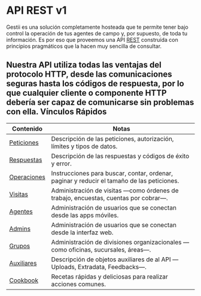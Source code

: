 API REST v1
============

Gestii es una solución completamente hosteada que te permite tener bajo control la operación de tus agentes de campo y, por supuesto, de toda tu información. Es por eso que proveemos una API [REST](http://es.wikipedia.org/wiki/Representational_State_Transfer) construída con principios pragmáticos que la hacen muy sencilla de consultar.

Nuestra API utiliza todas las ventajas del protocolo HTTP, desde las comunicaciones seguras hasta los códigos de respuesta, por lo que cualquier cliente o componente HTTP debería ser capaz de comunicarse sin problemas con ella.
Vínculos Rápidos
----------------

Contenido                  | Notas
---------------------------|-------------------------------------------------------------------------------------------
[Peticiones][Peticiones]   | Descripción de las peticiones, autorización, límites y tipos de datos.
[Respuestas][Respuestas]   | Descripción de las respuestas y códigos de éxito y error.
[Operaciones][Operaciones] | Instrucciones para buscar, contar, ordenar, paginar y reducir el tamaño de las peticiones.
[Visitas][Visitas]         | Administración de visitas —como órdenes de trabajo, encuestas, cuentas por cobrar—.
[Agentes][Agentes]         | Administración de usuarios que se conectan desde las apps móviles.
[Admins][Admins]           | Administración de usuarios que se conectan desde la interfaz web.
[Grupos][Grupos]           | Administración de divisiones organizacionales —como oficinas, sucursales, áreas—.
[Auxiliares][Auxiliares]   | Descripción de objetos auxiliares de al API —Uploads, Extradata, Feedbacks—.
[Cookbook][Cookbook]       | Recetas rápidas y deliciosas para realizar acciones comunes.

[Peticiones]: /API/peticiones
[Respuestas]: /API/respuestas
[Operaciones]: /API/operaciones
[Visitas]: /API/visitas
[Agentes]: /API/agentes
[Admins]: /API/admins
[Grupos]: /API/grupos
[Auxiliares]: /API/auxiliares
[Cookbook]: /API/cookbook

[Agente]: /API/agentes
[Admin]: /API/admins
[Grupo]: /API/grupos
[Form]: /API/#forms
[Alarma]: /API/#alarms
[Reporte]: /API/auxiliares#reports
[Visita]: /API/visitas
[Upload]: /API/auxiliares#uploads
[Extradata]: /API/auxiliares#extradata
[Feedback]: /API/auxiliares#feedbacks
[Location]: /API/auxiliares#locations
[Reporte]: /API/auxiliares#reports
[DelayedJob]: /API/auxiliares#jobs

[ISO 8601]: http://es.wikipedia.org/wiki/ISO_8601

[búsqueda]: /API/operaciones#searching
[ordenación]: /API/operaciones#sorting
[paginado]: /API/operaciones#pagination
[extracción]: /API/operaciones#extraction
[vinculación]: /API/operaciones#embedding
